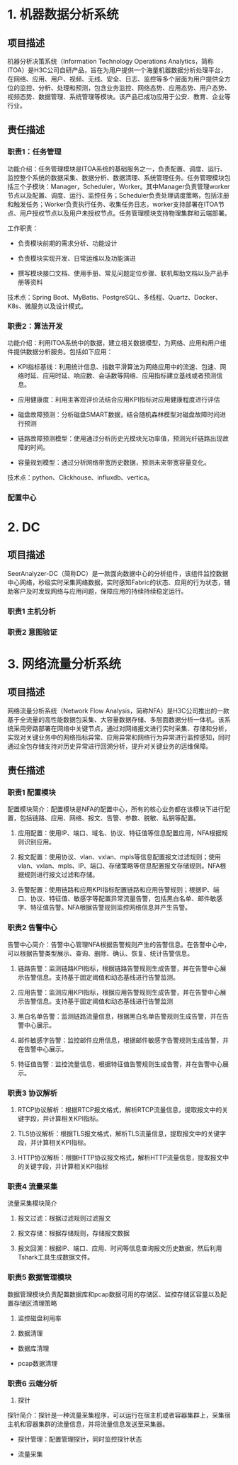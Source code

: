 <!--
 * @Author: kekexili1230 457738564@qq.com
 * @Date: 2023-12-19 17:24:21
 * @LastEditors: kekexili1230 457738564@qq.com
 * @LastEditTime: 2023-12-28 17:13:45
 * @FilePath: /mynote/工作简历.md
 * @Description: 这是默认设置,请设置`customMade`, 打开koroFileHeader查看配置 进行设置: https://github.com/OBKoro1/koro1FileHeader/wiki/%E9%85%8D%E7%BD%AE
-->
# 1. 机器数据分析系统

## 项目描述

机器分析决策系统（Information Technology Operations Analytics，简称ITOA）是H3C公司自研产品，旨在为用户提供一个海量机器数据分析处理平台，在网络、应用、用户、视频、无线、安全、日志、监控等多个层面为用户提供全方位的监控、分析、处理和预测，包含业务监控、网络态势、应用态势、用户态势、视频态势、数据管理、系统管理等模块。该产品已成功应用于公安、教育、企业等行业。

## 责任描述

### 职责1：任务管理

功能介绍：任务管理模块是ITOA系统的基础服务之一，负责配置、调度、运行、监控整个系统的数据采集、数据分析、数据清理、系统管理任务。任务管理模块包括三个子模块：Manager，Scheduler，Worker。其中Manager负责管理worker节点以及配置、调度、运行、监控任务；Scheduler负责处理调度策略，包括注册和触发任务；Worker负责执行任务、收集任务日志，worker支持部署在ITOA节点、用户授权节点以及用户未授权节点。任务管理模块支持物理集群和云端部署。

工作职责：

- 负责模块前期的需求分析、功能设计

- 负责模块实现开发、日常运维以及功能演进

- 撰写模块接口文档、使用手册、常见问题定位步骤、联机帮助文档以及产品手册等资料

技术点：Spring Boot、MyBatis、PostgreSQL、多线程、Quartz、Docker、K8s、微服务以及设计模式。

### 职责2：算法开发

功能介绍：利用ITOA系统中的数据，建立相关数据模型，为网络、应用和用户组件提供数据分析服务。包括如下应用：

- KPI指标基线：利用统计信息、指数平滑算法为网络应用中的流速、包速、网络时延、应用时延、响应数、会话数等网络、应用指标建立基线或者预测信息。

- 应用健康度：利用主客观评价法结合应用KPI指标对应用健康程度进行评估

- 磁盘故障预测：分析磁盘SMART数据，结合随机森林模型对磁盘故障时间进行预测

- 链路故障预测模型：使用通过分析历史光模块光功率值，预测光纤链路出现故障的时间。

- 容量规划模型：通过分析网络带宽历史数据，预测未来带宽容量变化。

技术点：python、Clickhouse、influxdb、vertica。

### 配置中心


# 2. DC

## 项目描述

SeerAnalyzer-DC（简称DC）是一款面向数据中心的分析组件，该组件监控数据中心网络，秒级实时采集网络数据，实时感知Fabric的状态、应用的行为状态，辅助客户及时发现网络与应用问题，保障应用的持续持续稳定运行。


### 职责1 主机分析


### 职责2 意图验证



# 3. 网络流量分析系统

## 项目描述

网络流量分析系统（Network Flow Analysis，简称NFA）是H3C公司推出的一款基于全流量的高性能数据包采集、大容量数据存储、多层面数据分析一体机。该系统采用旁路部署在网络中关键节点，通过对网络报文进行实时采集、存储和分析，实现对关键业务中的网络指标异常、应用异常和网络行为异常进行监控感知，同时通过全包存储支持对历史异常进行回溯分析，提升对关键业务的运维保障。

## 责任描述

### 职责1 配置模块

配置模块简介：配置模块是NFA的配置中心，所有的核心业务都在该模块下进行配置，包括链路、应用、网络、报文、告警、参数、脱敏、私钥等配置。

1. 应用配置：使用IP、端口、域名、协议、特征值等信息配置应用，NFA根据规则识别应用。

2. 报文配置：使用协议、vlan、vxlan、mpls等信息配置报文过滤规则；使用vlan、vxlan、mpls、IP、端口、存储策略等信息配置报文存储规则。NFA根据规则进行报文过滤和存储。

3. 告警配置：使用链路和应用KPI指标配置链路和应用告警规则；根据IP、端口、协议、特征值、敏感字等配置异常流量告警，包括黑白名单、邮件敏感字、特征值告警。NFA根据告警规则监控网络信息并产生告警。

### 职责2 告警中心

告警中心简介：告警中心管理NFA根据告警规则产生的告警信息。在告警中心中，可以根据告警类型展示、查询、删除、确认、恢复、统计告警信息。

1. 链路告警：监测链路KPI指标，根据链路告警规则生成告警，并在告警中心展示告警信息。支持基于固定阈值和动态基线进行告警监测。

2. 应用告警：监测应用KPI指标，根据应用告警规则生成告警，并在告警中心展示告警信息。支持基于固定阈值和动态基线进行告警监测

3. 黑白名单告警：监测链路流量信息，根据黑白名单告警规则生成告警，并在告警中心展示。

4. 邮件敏感字告警：监控邮件应用信息，根据邮件敏感字告警规则生成告警，并在告警中心展示。

5. 特征值告警：监控流量信息，根据特征值告警规则生成告警，并在告警中心展示。

### 职责3 协议解析

1. RTCP协议解析：根据RTCP报文格式，解析RTCP流量信息，提取报文中的关键字段，并计算相关KPI指标。

2. TLS协议解析：根据TLS报文格式，解析TLS流量信息，提取报文中的关键字段，并计算相关KPI指标。

3. HTTP协议解析：根据HTTP协议报文格式，解析HTTP流量信息，提取报文中的关键字段，并计算相关KPI指标

### 职责4 流量采集

流量采集模块简介

1. 报文过滤：根据过滤规则过滤报文

2. 报文存储：根据存储规则，存储报文数据

3. 报文回溯：根据IP、端口、应用、时间等信息查询报文历史数据，然后利用Tshark工具生成数据文件。


### 职责5 数据管理模块

数据管理模块负责配置数据库和pcap数据可用的存储区、监控存储区容量以及配置存储区清理策略

1. 监控磁盘利用率

2. 数据清理

- 数据库清理

- pcap数据清理

### 职责6 云端分析

1. 探针

探针简介：探针是一种流量采集程序，可以运行在宿主机或者容器集群上，采集宿主机和容器集群的流量信息，并将流量信息发送至采集器。

- 探针管理：配置管理探针，同时监控探针状态

- 流量采集

